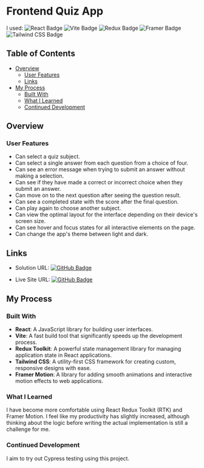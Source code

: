 # Frontend Quiz App

I used:
![React Badge](https://img.shields.io/badge/React-61DAFB?logo=react&logoColor=000&style=flat)
![Vite Badge](https://img.shields.io/badge/Vite-646CFF?logo=vite&logoColor=fff&style=flat)
![Redux Badge](https://img.shields.io/badge/Redux-764ABC?logo=redux&logoColor=fff&style=flat)
![Framer Badge](https://img.shields.io/badge/Framer-05F?logo=framer&logoColor=fff&style=flat)
![Tailwind CSS Badge](https://img.shields.io/badge/Tailwind%20CSS-06B6D4?logo=tailwindcss&logoColor=fff&style=flat)

## Table of Contents

- [Overview](#overview)
  - [User Features](#user-features)
  - [Links](#links)
- [My Process](#my-process)
  - [Built With](#built-with)
  - [What I Learned](#what-i-learned)
  - [Continued Development](#continued-development)

## Overview

### User Features

- Can select a quiz subject.
- Can select a single answer from each question from a choice of four.
- Can see an error message when trying to submit an answer without making a selection.
- Can see if they have made a correct or incorrect choice when they submit an answer.
- Can move on to the next question after seeing the question result.
- Can see a completed state with the score after the final question.
- Can play again to choose another subject.
- Can view the optimal layout for the interface depending on their device's screen size.
- Can see hover and focus states for all interactive elements on the page.
- Can change the app's theme between light and dark.

## Links

- Solution URL:
  [![GitHub Badge](https://img.shields.io/badge/GitHub-Frontend%20Quiz%20App-3F54A3?logo=github&logoColor=fff&style=flat)](https://github.com/nyiyezin/fem-frontend-quiz-app)

- Live Site URL:
  [![GitHub Badge](https://img.shields.io/badge/GitHub-Frontend%20Quiz%20App-3F54A3?logo=github&logoColor=fff&style=flat)](https://nyiyezin.github.io/fem-frontend-quiz-app/)

## My Process

### Built With

- **React**: A JavaScript library for building user interfaces.
- **Vite**: A fast build tool that significantly speeds up the development process.
- **Redux Toolkit**: A powerful state management library for managing application state in React applications.
- **Tailwind CSS**: A utility-first CSS framework for creating custom, responsive designs with ease.
- **Framer Motion**: A library for adding smooth animations and interactive motion effects to web applications.

### What I Learned

I have become more comfortable using React Redux Toolkit (RTK) and Framer Motion. I feel like my productivity has slightly increased, although thinking about the logic before writing the actual implementation is still a challenge for me.

### Continued Development

I aim to try out Cypress testing using this project.
